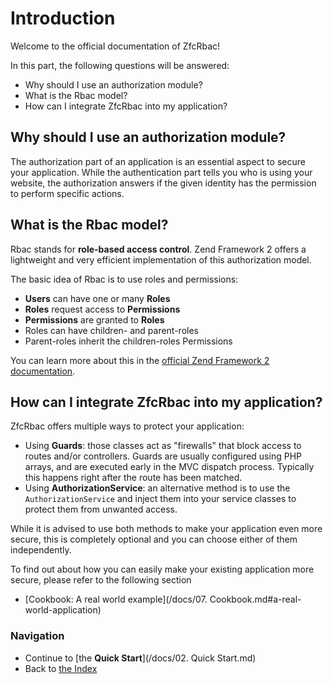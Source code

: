 # Introduction

Welcome to the official documentation of ZfcRbac!

In this part, the following questions will be answered:

* Why should I use an authorization module?
* What is the Rbac model?
* How can I integrate ZfcRbac into my application?

## Why should I use an authorization module?

The authorization part of an application is an essential aspect to secure your application. While the authentication
part tells you who is using your website, the authorization answers if the given identity has the permission to
perform specific actions.

## What is the Rbac model?

Rbac stands for **role-based access control**. Zend Framework 2 offers a lightweight and very efficient implementation
of this authorization model.

The basic idea of Rbac is to use roles and permissions:

* **Users** can have one or many **Roles**
* **Roles** request access to **Permissions**
* **Permissions** are granted to **Roles**
* Roles can have children- and parent-roles
* Parent-roles inherit the children-roles Permissions

You can learn more about this in the [official Zend Framework 2 documentation](http://framework.zend.com/manual/2.2/en/modules/zend.permissions.rbac.intro.html).

## How can I integrate ZfcRbac into my application?

ZfcRbac offers multiple ways to protect your application:

* Using **Guards**: those classes act as "firewalls" that block access to routes and/or controllers. Guards are usually
  configured using PHP arrays, and are executed early in the MVC dispatch process. Typically this happens right after
  the route has been matched.
* Using **AuthorizationService**: an alternative method is to use the `AuthorizationService` and inject them into your
  service classes to protect them from unwanted access.

While it is advised to use both methods to make your application even more secure, this is completely optional and you
can choose either of them independently.

To find out about how you can easily make your existing application more secure, please refer to the following section

* [Cookbook: A real world example](/docs/07. Cookbook.md#a-real-world-application)

### Navigation

* Continue to [the **Quick Start**](/docs/02. Quick Start.md)
* Back to [the Index](/docs/Readme.md)
